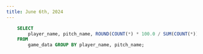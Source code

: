```yaml
---
title: June 6th, 2024
---
```


```sql pitch_type_perc
    SELECT 
        player_name, pitch_name, ROUND(COUNT(*) * 100.0 / SUM(COUNT(*)) OVER (PARTITION BY player_name), 2) || '%' AS proportion 
    FROM 
        game_data GROUP BY player_name, pitch_name;
```

<DataTable data={pitch_type_perc} search=true/>